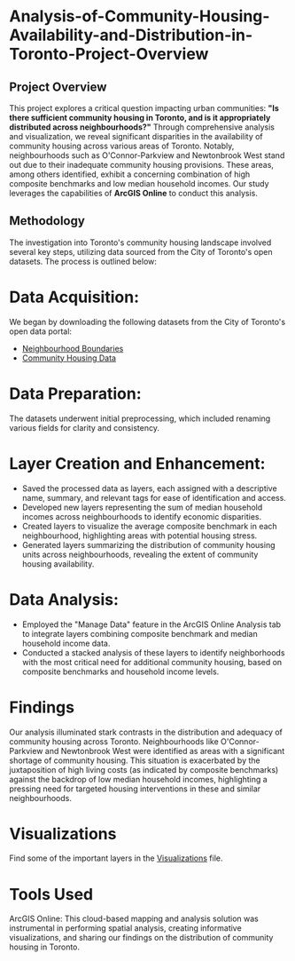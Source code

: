 # Analysis-of-Community-Housing-Availability-and-Distribution-in-Toronto-Project-Overview


## Project Overview
This project explores a critical question impacting urban communities: **"Is there sufficient community housing in Toronto, and is it appropriately distributed across neighbourhoods?"** Through comprehensive analysis and visualization, we reveal significant disparities in the availability of community housing across various areas of Toronto. Notably, neighbourhoods such as O'Connor-Parkview and Newtonbrook West stand out due to their inadequate community housing provisions. These areas, among others identified, exhibit a concerning combination of high composite benchmarks and low median household incomes. Our study leverages the capabilities of **ArcGIS Online** to conduct this analysis.

## Methodology
The investigation into Toronto's community housing landscape involved several key steps, utilizing data sourced from the City of Toronto's open datasets. The process is outlined below:

# Data Acquisition: 
We began by downloading the following datasets from the City of Toronto's open data portal:
* [Neighbourhood Boundaries](https://github.com/Beh-naz/Analysis-of-Community-Housing-Availability-and-Distribution-in-Toronto-Project-Overview/blob/main/Neighbourhoods_-_4326.zip)
* [Community Housing Data](https://github.com/Beh-naz/Analysis-of-Community-Housing-Availability-and-Distribution-in-Toronto-Project-Overview/blob/main/Community%20Housing%20Data%20-%204326.zip)

# Data Preparation: 
The datasets underwent initial preprocessing, which included renaming various fields for clarity and consistency.

# Layer Creation and Enhancement:

* Saved the processed data as layers, each assigned with a descriptive name, summary, and relevant tags for ease of identification and access.
* Developed new layers representing the sum of median household incomes across neighbourhoods to identify economic disparities.
* Created layers to visualize the average composite benchmark in each neighbourhood, highlighting areas with potential housing stress.
* Generated layers summarizing the distribution of community housing units across neighbourhoods, revealing the extent of community housing availability.
  
# Data Analysis:

* Employed the "Manage Data" feature in the ArcGIS Online Analysis tab to integrate layers combining composite benchmark and median household income data.
* Conducted a stacked analysis of these layers to identify neighborhoods with the most critical need for additional community housing, based on composite benchmarks and household income levels.

# Findings
Our analysis illuminated stark contrasts in the distribution and adequacy of community housing across Toronto. Neighbourhoods like O'Connor-Parkview and Newtonbrook West were identified as areas with a significant shortage of community housing. This situation is exacerbated by the juxtaposition of high living costs (as indicated by composite benchmarks) against the backdrop of low median household incomes, highlighting a pressing need for targeted housing interventions in these and similar neighbourhoods.

# Visualizations
Find some of the important layers in the [Visualizations](https://github.com/Beh-naz/Analysis-of-Community-Housing-Availability-and-Distribution-in-Toronto-Project-Overview/tree/main/Visualizations) file.

# Tools Used
ArcGIS Online: This cloud-based mapping and analysis solution was instrumental in performing spatial analysis, creating informative visualizations, and sharing our findings on the distribution of community housing in Toronto.
